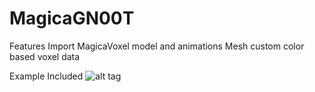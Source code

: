 # MagicaGN00T
Features
Import MagicaVoxel model and animations
Mesh custom color based voxel data

Example Included
![alt tag](http://i.imgur.com/hGb84Dt.gifv)
